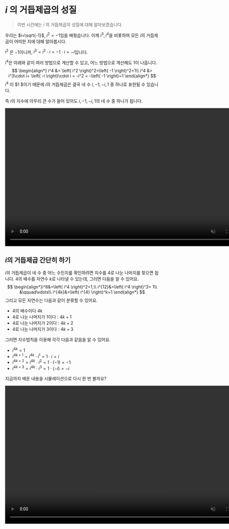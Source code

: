 # $i$ 의 거듭제곱의 성질
>이번 시간에는 $i$ 의 거듭제곱의 성질에 대해 알아보겠습니다.

우리는 $i=\sqrt{-1}$, $i^{2}=-1$임을 배웠습니다.
이제 $i^{3}, i^{4}$을 비롯하여
모든 $i$의 거듭제곱이 어떠한 지에 대해 알아봅시다.

$i^{2}$ 은 $-1$이니까,
$i^3 = i^2 \cdot i = -1 \cdot i = -i$입니다.

$i^{4}$은 아래와 같이 여러 방법으로 계산할 수 있고, 
어느 방법으로 계산해도 $1$이 나옵니다.
$$
\begin{align*}
i^4 &= \left( i^2 \right)^2=\left( -1 \right)^2=1\\
i^4 &= i^3\cdot i= \left( -i \right)\cdot i = -i^2 = -\left( -1 \right)=1
\end{align*}
$$
$i^{4}$ 이 $1 $이기 때문에
$i$의 거듭제곱은 결국 네 수 $i, -1,-i, 1$ 중
하나로 표현될 수 있습니다.

즉 $i$의 지수에 아무리 큰 수가 들어 있어도
$i,-1,-i, 1$의 네 수 중 하나가 됩니다.


<video width="800" height="450" controls src="media/H11_0409_Scene1.mp4" autoplay muted loop></video>

## $i$의 거듭제곱 간단히 하기
$i$의 거듭제곱이 네 수 중 어느 수인지를 확인하려면
지수를 $4$로 나눈 나머지를 찾으면 됩니다.
4의 배수를 자연수 $k$로 나타낼 수 있는데,
그러면 다음을 알 수 있어요.
$$
\begin{align*}i^8&=\left( i^4 \right)^2=1,\\
i^{12}&=\left( i^4 \right)^3= 1\\
&\qquad\vdots\\
i^{4k}&=\left( i^{4} \right)^k=1
\end{align*}
$$
그리고 모든 자연수는 다음과 같이 분류할 수 있어요.

* 4의 배수이다 $4k$
* 4로 나눈 나머지가 $1$이다 : $4k+1$
* 4로 나눈 나머지가 $2$이다 : $4k+2$
* 4로 나눈 나머지가 $3$이다 : $4k+3$

그러면 지수법칙을 이용해 각각 다음과 같음을 알 수 있어요.

* $i^{4k}=1$
* $i^{4k+1}=i^{4k}\cdot i^1 = 1\cdot i = i$
* $i^{4k+2}=i^{4k}\cdot i^2 = 1\cdot \left( -1 \right) = -1$
* $i^{4k+3}=i^{4k}\cdot i^3 = 1\cdot \left( -i \right) = -i$

지금까지 배운 내용을 시뮬레이션으로 다시 한 번 볼까요?

<video width="800" height="450" controls src="media/H11_0409_Scene2.mp4" autoplay muted loop></video>
